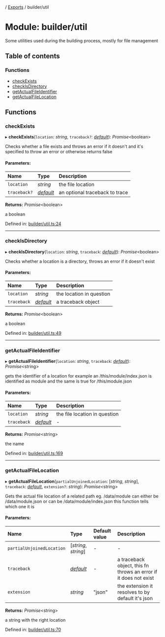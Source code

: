 [](../README.md) / [Exports](../modules.md) / builder/util

# Module: builder/util

Some utilities used during the building process, mostly for file
management

## Table of contents

### Functions

- [checkExists](builder_util.md#checkexists)
- [checkIsDirectory](builder_util.md#checkisdirectory)
- [getActualFileIdentifier](builder_util.md#getactualfileidentifier)
- [getActualFileLocation](builder_util.md#getactualfilelocation)

## Functions

### checkExists

▸ **checkExists**(`location`: *string*, `traceback?`: [*default*](../classes/builder_traceback.default.md)): *Promise*<boolean\>

Checks whether a file exists and throws an error if it doesn't
and it's specified to throw an error or otherwise returns false

#### Parameters:

Name | Type | Description |
:------ | :------ | :------ |
`location` | *string* | the file location   |
`traceback?` | [*default*](../classes/builder_traceback.default.md) | an optional traceback to trace   |

**Returns:** *Promise*<boolean\>

a boolean

Defined in: [builder/util.ts:24](https://github.com/onzag/itemize/blob/0e9b128c/builder/util.ts#L24)

___

### checkIsDirectory

▸ **checkIsDirectory**(`location`: *string*, `traceback`: [*default*](../classes/builder_traceback.default.md)): *Promise*<boolean\>

Checks whether a location is a directory,
throws an error if it doesn't exist

#### Parameters:

Name | Type | Description |
:------ | :------ | :------ |
`location` | *string* | the location in question   |
`traceback` | [*default*](../classes/builder_traceback.default.md) | a traceback object   |

**Returns:** *Promise*<boolean\>

a boolean

Defined in: [builder/util.ts:49](https://github.com/onzag/itemize/blob/0e9b128c/builder/util.ts#L49)

___

### getActualFileIdentifier

▸ **getActualFileIdentifier**(`location`: *string*, `traceback`: [*default*](../classes/builder_traceback.default.md)): *Promise*<string\>

gets the identifier of a location
for example an /this/module/index.json is identified as
module and the same is true for /this/module.json

#### Parameters:

Name | Type | Description |
:------ | :------ | :------ |
`location` | *string* | the file location in question   |
`traceback` | [*default*](../classes/builder_traceback.default.md) | - |

**Returns:** *Promise*<string\>

the name

Defined in: [builder/util.ts:169](https://github.com/onzag/itemize/blob/0e9b128c/builder/util.ts#L169)

___

### getActualFileLocation

▸ **getActualFileLocation**(`partialUnjoinedLocation`: [*string*, *string*], `traceback`: [*default*](../classes/builder_traceback.default.md), `extension?`: *string*): *Promise*<string\>

Gets the actual file location of a related path
eg. /data/module can either be /data/module.json or
can be /data/module/index.json this function tells which
one it is

#### Parameters:

Name | Type | Default value | Description |
:------ | :------ | :------ | :------ |
`partialUnjoinedLocation` | [*string*, *string*] | - | - |
`traceback` | [*default*](../classes/builder_traceback.default.md) | - | a traceback object, this fn throws an error if it                          does not exist   |
`extension` | *string* | "json" | the extension it resolves to by default it's json   |

**Returns:** *Promise*<string\>

a string with the right location

Defined in: [builder/util.ts:70](https://github.com/onzag/itemize/blob/0e9b128c/builder/util.ts#L70)

